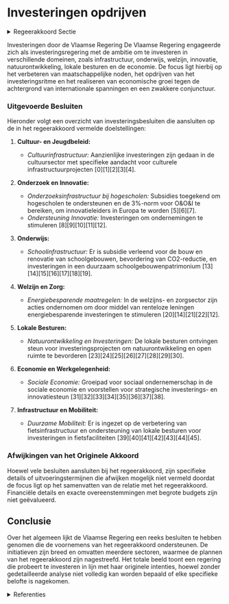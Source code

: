 # Investeringen opdrijven

<details>
        <summary>Regeerakkoord Sectie </summary>
        <p>7.1 Investeringen opdrijven De Vlaamse regering heeft steile ambities en zal meer dan ooit een investeringsregering zijn. Van bij de start zal de Vlaamse regering een antwoord bieden op een aantal grote maatschappelijke noden en het investeringsritme verder verhogen. De Vlaamse regering investeert zowel in infra-structuur als in mensen. Een regering die haar spieren versterkt maar ook haar hart laat spreken. Naast investeringen in sociale woningen en een Vlaamse jobbonus voor mensen met een bescheiden inkomen uit arbeid, zullen we de komende jaren ook een fors groeipad realiseren voor de grote uitdagingen in Welzijn, zoals de betaalbaarheid van woonzorgcentra en de werk-druk voor het personeel, de wachtlijsten voor een persoonsvolgend budget voor mensen met een beperking, extra capaciteit in de kinderopvang, de jeugdhulp, de geestelijke gezondheidszorg, preventie en vaccinatie etc. De Vlaamse regering zal ook het basisonderwijs verder versterken, de hogescholen wat extra zuurstof geven, het lerarentekort aanpakken en het beroep van leraar opnieuw aantrekkelijker maken. Tegelijk investeren we fors in de bouw van extra capaciteit in het secundair onderwijs alsook in infrastructuur voor het hoger onderwijs. In samenwerking met de private sector verhogen we de inspanningen voor Onderzoek, Ontwikkeling en Innovatie zodat we de 3%-norm realiseren. Vlaanderen moet bij de innovatieleiders in Europa behoren. De Vlaamse regering zal investeren in een netto toename aan natuur met hoge kwaliteit, overal en dicht bij iedereen. De komende vijf jaar willen we 20.000 bijkomende ha natuur onder effectief natuurbeheer brengen. Uiterlijk tegen 2030 leggen we 10.000 hectare bijkomend bos aan, waarvan minstens 4.000 hectare deze regeerpe-riode. We versterken ook de financiële armslag en investeringsruimte van onze lokale besturen via de overname van de helft van de responsabilise-ringsbijdrage voor de pensioenfactuur en via een nieuwe financiële stimulans voor lokale besturen om maximaal open ruimte te vrijwaren. En we geven specifieke aandacht aan gemeenten in de Vlaamse Rand alsook aan enkele steden en gemeenten die kampen met de impact van grootstedelijke problematieken. Samen met de lokale besturen zet de Vlaamse regering zo een turbo op het economische groeipotentieel van Vlaanderen. Dit is cruciaal tegen de achtergrond van een zwakkere economische conjunctuur als gevolg van allerlei internationale spanningen. De Vlaamse regering zal de volgende 5 jaar maar liefst 1,65 miljard euro extra investeringen lanceren. We investeren daarbij vooral in alle vervoersmodi van mobiliteit en openbare werken, in de bouw van scholen (hoofdzakelijk in het secundair onderwijs) en in de bouw van infra-structuur voor O&O en het hoger onderwijs. Ook investeringen in ziekenhuizen, culturele topinfra-structuur, bovenlokale sport- en topsportinfra-structuur, IT en onroerend erfgoed krijgen de nodig aandacht. De Vlaamse regering blijft investeren in sociale woningen: we trekken het recordniveau van 2019 door in de komende jaren. We leggen daarbij een grotere klemtoon op renovatie en duurzaamheid. We voeren tevens een belangrijke Vlaamse belas-tinghervorming door, zonder de globale belas-tingdruk te laten toenemen. Om werken nog meer lonend en het verschil met een uitkering groter te maken, voeren we een Vlaamse jobbonus in die ervoor zorgt dat mensen met een bescheiden inkomen uit arbeid netto meer zullen verdienen. In de woonfiscaliteit verschuiven we het fiscale voordeel van het hebben van een woning naar het verwerven ervan. Vanaf 1 januari 2020 dooft de woonbonus uit en verlagen we de registratierechten verder op de aankoop van een enige, eigen woning van 7% naar 6% (en van 6% naar 5% bij een ingrijpende energetische renovatie). In de verkeersfiscaliteit vergroenen we het wagenpark via de invoering vanaf 2021 van de nieuwe Europese verbruiks- en emissie-test (WLTP) voor voertuigen, maar verhogen we de belastingdruk niet. Meer vervuilende wagens worden duurder, milieuvriendelij-kere wagens goedkoper. We vrijwaren het succesvolle systeem van de dienstencheques met een fiscale aftrek van 20%. We moedigen mensen aan om te opteren voor de fiscaal voordelige en rechtszekere oplossing van de geregistreerde schenking. Voor niet-geregistreerde schenkingen verlengen we de zgn. ‘verdachte periode’ van 3 naar 4 jaar. We ontwerpen daarnaast een regeling voor een vriendenerfenis, waarbij we mensen de kans geven om een bepaald deel van hun erfenis toe te wijzen aan een verwante of niet-verwante persoon als ‘best friend’ waarop dan het voordeligere tarief in rechte lijn wordt toegepast in plaats van de hogere tarieven in zijlijn. We wijzigen tevens de regeling rond duo-le-gaten, waarbij we het zuiver altruïstisch element van deze legaten herstellen en versterken met een tariefverlaging. Het gewestelijk belastingkrediet voor rechtspersonen in de onroerende voorhef-fing beperken we vanaf aanslagjaar 2020 tot het deel van de materieel en outillage. Investeringen in nieuw materieel en outil-lage blijven vrijgesteld van onroerende voorheffing. </p>
        </details> 

Investeringen door de Vlaamse Regering
De Vlaamse Regering engageerde zich als investeringsregering met de ambitie om te investeren in verschillende domeinen, zoals infrastructuur, onderwijs, welzijn, innovatie, natuurontwikkeling, lokale besturen en de economie. De focus ligt hierbij op het verbeteren van maatschappelijke noden, het opdrijven van het investeringsritme en het realiseren van economische groei tegen de achtergrond van internationale spanningen en een zwakkere conjunctuur.

### Uitgevoerde Besluiten
Hieronder volgt een overzicht van investeringsbesluiten die aansluiten op de in het regeerakkoord vermelde doelstellingen:

1. **Cultuur- en Jeugdbeleid:**
   - *Cultuurinfrastructuur:* Aanzienlijke investeringen zijn gedaan in de cultuursector met specifieke aandacht voor culturele infrastructuurprojecten \[0\]\[1\]\[2\]\[3\]\[4\]. 

2. **Onderzoek en Innovatie:**
   - *Onderzoeksinfrastructuur bij hogescholen:* Subsidies toegekend om hogescholen te ondersteunen en de 3%-norm voor O&O&I te bereiken, om innovatieleiders in Europa te worden \[5\]\[6\]\[7\].
   - *Ondersteuning Innovatie:* Investeringen om ondernemingen te stimuleren \[8\]\[9\]\[10\]\[11\]\[12\].

3. **Onderwijs:**
   - *Schoolinfrastructuur:* Er is subsidie verleend voor de bouw en renovatie van schoolgebouwen, bevordering van CO2-reductie, en investeringen in een duurzaam schoolgebouwenpatrimonium \[13\]\[14\]\[15\]\[16\]\[17\]\[18\]\[19\].

4. **Welzijn en Zorg:**
   - *Energiebesparende maatregelen:* In de welzijns- en zorgsector zijn acties ondernomen om door middel van renteloze leningen energiebesparende investeringen te stimuleren \[20\]\[14\]\[21\]\[22\]\[12\].

5. **Lokale Besturen:**
   - *Natuurontwikkeling en Investeringen:* De lokale besturen ontvingen steun voor investeringsprojecten om natuurontwikkeling en open ruimte te bevorderen \[23\]\[24\]\[25\]\[26\]\[27\]\[28\]\[29\]\[30\].

6. **Economie en Werkgelegenheid:**
   - *Sociale Economie:* Groeipad voor sociaal ondernemerschap in de sociale economie en voorstellen voor strategische investerings- en innovatiesteun \[31\]\[32\]\[33\]\[34\]\[35\]\[36\]\[37\]\[38\].

7. **Infrastructuur en Mobiliteit:**
   - *Duurzame Mobiliteit:* Er is ingezet op de verbetering van fietsinfrastructuur en ondersteuning van lokale besturen voor investeringen in fietsfaciliteiten \[39\]\[40\]\[41\]\[42\]\[43\]\[44\]\[45\].

### Afwijkingen van het Originele Akkoord
Hoewel vele besluiten aansluiten bij het regeerakkoord, zijn specifieke details of uitvoeringstermijnen die afwijken mogelijk niet vermeld doordat de focus ligt op het samenvatten van de relatie met het regeerakkoord. Financiële details en exacte overeenstemmingen met begrote budgets zijn niet geëvalueerd.

## Conclusie
Over het algemeen lijkt de Vlaamse Regering een reeks besluiten te hebben genomen die de voornemens van het regeerakkoord ondersteunen. De initiatieven zijn breed en omvatten meerdere sectoren, waarmee de plannen van het regeerakkoord zijn nagestreefd. Het totale beeld toont een regering die probeert te investeren in lijn met haar originele intenties, hoewel zonder gedetailleerde analyse niet volledig kan worden bepaald of elke specifieke belofte is nagekomen.

<details>
        <summary> Referenties</summary>
        **[\[0\]](https://beslissingenvlaamseregering.vlaanderen.be/?search=Plan%20Vlaamse%20Veerkracht%3A%20100%20miljoen%20euro%20voor%20versnellen%20infrastructuurinvesteringen%20Vlaamse%20cultuursector&dateOption=select&startDate=2021-04-23T08%3A00%3A00Z&endDate=2021-04-23T08%3A00%3A00Z)** : **(2021-04-23)** Plan Vlaamse Veerkracht: 100 miljoen euro voor versnellen infrastructuurinvesteringen Vlaamse cultuursector 

**[\[1\]](https://beslissingenvlaamseregering.vlaanderen.be/?search=Plan%20Vlaamse%20Veerkracht%3A%20Culturele%20investeringssubsidies&dateOption=select&startDate=2022-11-10T07%3A00%3A00Z&endDate=2022-11-10T07%3A00%3A00Z)** : **(2022-11-10)** Plan Vlaamse Veerkracht: Culturele investeringssubsidies 

**[\[2\]](https://beslissingenvlaamseregering.vlaanderen.be/?search=Plan%20Vlaamse%20Veerkracht%3A%20investeringssubsidies%20voor%20culturele%20topinfrastructuur%20en%20cultuurinfrastructuur%20van%20bovenlokaal%20belang&dateOption=select&startDate=2022-12-09T09%3A00%3A00Z&endDate=2022-12-09T09%3A00%3A00Z)** : **(2022-12-09)** Plan Vlaamse Veerkracht: investeringssubsidies voor culturele topinfrastructuur en cultuurinfrastructuur van bovenlokaal belang 

**[\[3\]](https://beslissingenvlaamseregering.vlaanderen.be/?search=Plan%20Vlaamse%20Veerkracht%3A%20Investeringssubsidies%2010%20projectvoorstellen%20culturele%20topinfrastructuur%20en%20cultuurinfrastructuur%20van%20bovenlokaal%20belang&dateOption=select&startDate=2021-07-09T08%3A00%3A00Z&endDate=2021-07-09T08%3A00%3A00Z)** : **(2021-07-09)** Plan Vlaamse Veerkracht: Investeringssubsidies 10 projectvoorstellen culturele topinfrastructuur en cultuurinfrastructuur van bovenlokaal belang 

**[\[4\]](https://beslissingenvlaamseregering.vlaanderen.be/?search=Plan%20Vlaamse%20Veerkracht%3A%20toekenning%20investeringssubsidies%20culturele%20topinfrastructuur%20en%20cultuurinfrastructuur%20van%20bovenlokaal%20belang&dateOption=select&startDate=2022-01-14T09%3A00%3A00Z&endDate=2022-01-14T09%3A00%3A00Z)** : **(2022-01-14)** Plan Vlaamse Veerkracht: toekenning investeringssubsidies culturele topinfrastructuur en cultuurinfrastructuur van bovenlokaal belang 

**[\[5\]](https://beslissingenvlaamseregering.vlaanderen.be/?search=Plan%20Vlaamse%20Veerkracht%3A%20Investeringen%20in%20onderzoeksinfrastructuur%20bij%20hogescholen&dateOption=select&startDate=2022-06-03T08%3A00%3A00Z&endDate=2022-06-03T08%3A00%3A00Z)** : **(2022-06-03)** Plan Vlaamse Veerkracht: Investeringen in onderzoeksinfrastructuur bij hogescholen 

**[\[6\]](https://beslissingenvlaamseregering.vlaanderen.be/?search=Plan%20Vlaamse%20Veerkracht%3A%203%20miljoen%20euro%20voor%20versterking%20onderzoeksinfrastructuur%20hogescholen&dateOption=select&startDate=2021-04-23T08%3A00%3A00Z&endDate=2021-04-23T08%3A00%3A00Z)** : **(2021-04-23)** Plan Vlaamse Veerkracht: 3 miljoen euro voor versterking onderzoeksinfrastructuur hogescholen 

**[\[7\]](https://beslissingenvlaamseregering.vlaanderen.be/?search=Plan%20Vlaamse%20Veerkracht%3A%20Investeringsimpuls%20in%20O%26O%26I-infrastructuur%20%28Onderzoek%2C%20ontwikkeling%20en%20innovatie%29%20in%20Vlaanderen&dateOption=select&startDate=2021-07-09T08%3A00%3A00Z&endDate=2021-07-09T08%3A00%3A00Z)** : **(2021-07-09)** Plan Vlaamse Veerkracht: Investeringsimpuls in O&O&I-infrastructuur (Onderzoek, ontwikkeling en innovatie) in Vlaanderen 

**[\[8\]](https://beslissingenvlaamseregering.vlaanderen.be/?search=Herverdeling%20Fonds%20voor%20Innoveren%20en%20Ondernemen&dateOption=select&startDate=2023-09-29T08%3A00%3A00Z&endDate=2023-09-29T08%3A00%3A00Z)** : **(2023-09-29)** Herverdeling Fonds voor Innoveren en Ondernemen 

**[\[9\]](https://beslissingenvlaamseregering.vlaanderen.be/?search=Plan%20Vlaamse%20Veerkracht%3A%20Vlaamse%20Energiebedrijf%20%28VEB%29%20energie-effici%C3%ABntie%20Vlaamse%20overheid&dateOption=select&startDate=2021-07-16T06%3A00%3A00Z&endDate=2021-07-16T06%3A00%3A00Z)** : **(2021-07-16)** Plan Vlaamse Veerkracht: Vlaamse Energiebedrijf (VEB) energie-efficiëntie Vlaamse overheid 

**[\[10\]](https://beslissingenvlaamseregering.vlaanderen.be/?search=Plan%20Vlaamse%20Veerkracht%3A%20Uitbouw%20Slimme%20Regio%20Vlaanderen%20door%20samenbrengen%20innovatiecapaciteit%20ondernemingen%20en%20stimuleren%20implementatie%20en%20kennisopbouw%20bij%20lokale%20besturen&dateOption=select&startDate=2021-06-04T08%3A00%3A00Z&endDate=2021-06-04T08%3A00%3A00Z)** : **(2021-06-04)** Plan Vlaamse Veerkracht: Uitbouw Slimme Regio Vlaanderen door samenbrengen innovatiecapaciteit ondernemingen en stimuleren implementatie en kennisopbouw bij lokale besturen 

**[\[11\]](https://beslissingenvlaamseregering.vlaanderen.be/?search=Herverdeling%20Fonds%20voor%20Innoveren%20en%20Ondernemen%20%28FIO%29&dateOption=select&startDate=2023-11-23T16%3A00%3A00Z&endDate=2023-11-23T16%3A00%3A00Z)** : **(2023-11-23)** Herverdeling Fonds voor Innoveren en Ondernemen (FIO) 

**[\[12\]](https://beslissingenvlaamseregering.vlaanderen.be/?search=Herverdeling%20provisioneel%20krediet%3A%20versterking%20ouderenzorgbeleid&dateOption=select&startDate=2023-12-22T09%3A00%3A00Z&endDate=2023-12-22T09%3A00%3A00Z)** : **(2023-12-22)** Herverdeling provisioneel krediet: versterking ouderenzorgbeleid 

**[\[13\]](https://beslissingenvlaamseregering.vlaanderen.be/?search=Herverdeling%20middelen%20luchtkwaliteitsfonds&dateOption=select&startDate=2023-09-29T08%3A00%3A00Z&endDate=2023-09-29T08%3A00%3A00Z)** : **(2023-09-29)** Herverdeling middelen luchtkwaliteitsfonds 

**[\[14\]](https://beslissingenvlaamseregering.vlaanderen.be/?search=Aanpak%20besteding%20middelen%20voor%20verderzetting%20onderbouwde%20aanpak%20energiebesparing%20gebouwenpark%20sector%20Welzijn%2C%20Volksgezondheid%20en%20Gezin&dateOption=select&startDate=2023-11-23T16%3A00%3A00Z&endDate=2023-11-23T16%3A00%3A00Z)** : **(2023-11-23)** Aanpak besteding middelen voor verderzetting onderbouwde aanpak energiebesparing gebouwenpark sector Welzijn, Volksgezondheid en Gezin 

**[\[15\]](https://beslissingenvlaamseregering.vlaanderen.be/?search=Aanpak%20besteding%20middelen%20Vlaams%20Klimaatfonds%202022%20voor%20uitfasering%20stookolieketels%20en%20energiebesparing%20in%20het%20gesubsidieerd%20onderwijs%20en%20het%20gemeenschapsonderwijs&dateOption=select&startDate=2022-11-18T09%3A00%3A00Z&endDate=2022-11-18T09%3A00%3A00Z)** : **(2022-11-18)** Aanpak besteding middelen Vlaams Klimaatfonds 2022 voor uitfasering stookolieketels en energiebesparing in het gesubsidieerd onderwijs en het gemeenschapsonderwijs 

**[\[16\]](https://beslissingenvlaamseregering.vlaanderen.be/?search=Financiering%20infrastructuurproject%20Bourlaschouwburg%20Antwerpen&dateOption=select&startDate=2020-10-16T07%3A00%3A00Z&endDate=2020-10-16T07%3A00%3A00Z)** : **(2020-10-16)** Financiering infrastructuurproject Bourlaschouwburg Antwerpen 

**[\[17\]](https://beslissingenvlaamseregering.vlaanderen.be/?search=Kinderopvang%3A%20wijziging%20diverse%20regelingen%20over%20de%20basissubsidie%2C%20de%20gelijkschakeling%20subsidies%20inkomenstarief%20en%20de%20transitiesubsidie&dateOption=select&startDate=2023-01-13T09%3A00%3A00Z&endDate=2023-01-13T09%3A00%3A00Z)** : **(2023-01-13)** Kinderopvang: wijziging diverse regelingen over de basissubsidie, de gelijkschakeling subsidies inkomenstarief en de transitiesubsidie 

**[\[18\]](https://beslissingenvlaamseregering.vlaanderen.be/?search=Verlenging%20overname%20investeringskosten%20%20door%20het%20Vlaamse%20Gewest%20voor%20de%20%28her%29aanleg%20van%20gemeentelijke%20rioleringen&dateOption=select&startDate=2021-12-17T09%3A00%3A00Z&endDate=2021-12-17T09%3A00%3A00Z)** : **(2021-12-17)** Verlenging overname investeringskosten  door het Vlaamse Gewest voor de (her)aanleg van gemeentelijke rioleringen 

**[\[19\]](https://beslissingenvlaamseregering.vlaanderen.be/?search=Herverdeling%20relanceprovisie&dateOption=select&startDate=2021-09-17T08%3A00%3A00Z&endDate=2021-09-17T08%3A00%3A00Z)** : **(2021-09-17)** Herverdeling relanceprovisie 

**[\[20\]](https://beslissingenvlaamseregering.vlaanderen.be/?search=Stimulans%20energiebesparende%20investeringen%20in%20welzijns-%20en%20zorgsector%3A%20renteloze%20energieleningen%20vanuit%20het%20Agentschap%20Vlaamse%20Sociale%20Bescherming&dateOption=select&startDate=2023-03-10T09%3A00%3A00Z&endDate=2023-03-10T09%3A00%3A00Z)** : **(2023-03-10)** Stimulans energiebesparende investeringen in welzijns- en zorgsector: renteloze energieleningen vanuit het Agentschap Vlaamse Sociale Bescherming 

**[\[21\]](https://beslissingenvlaamseregering.vlaanderen.be/?search=Besteding%20van%20de%20middelen%20uit%20het%20Vlaams%20Klimaatfonds%20voor%20het%20energiezuiniger%20maken%20van%20cultuur-%20en%20jeugdinfrastructuur&dateOption=select&startDate=2021-11-12T09%3A00%3A00Z&endDate=2021-11-12T09%3A00%3A00Z)** : **(2021-11-12)** Besteding van de middelen uit het Vlaams Klimaatfonds voor het energiezuiniger maken van cultuur- en jeugdinfrastructuur 

**[\[22\]](https://beslissingenvlaamseregering.vlaanderen.be/?search=Vlaamse%20sociale%20bescherming%3A%20wijzigingen%20met%20betrekking%20tot%20basisondersteuningsbudget&dateOption=select&startDate=2020-11-20T09%3A00%3A00Z&endDate=2020-11-20T09%3A00%3A00Z)** : **(2020-11-20)** Vlaamse sociale bescherming: wijzigingen met betrekking tot basisondersteuningsbudget 

**[\[23\]](https://beslissingenvlaamseregering.vlaanderen.be/?search=Plan%20Vlaamse%20Veerkracht%3A%20dossier%20157&dateOption=select&startDate=2021-05-21T08%3A00%3A00Z&endDate=2021-05-21T08%3A00%3A00Z)** : **(2021-05-21)** Plan Vlaamse Veerkracht: dossier 157 

**[\[24\]](https://beslissingenvlaamseregering.vlaanderen.be/?search=Verdeling%20overgedragen%20provinciale%20investeringsmiddelen&dateOption=select&startDate=2020-03-20T09%3A00%3A00Z&endDate=2020-03-20T09%3A00%3A00Z)** : **(2020-03-20)** Verdeling overgedragen provinciale investeringsmiddelen 

**[\[25\]](https://beslissingenvlaamseregering.vlaanderen.be/?search=Geactualiseerd%20meerjarenplan%20verdeling%20provinciale%20investeringsmiddelen%202018-2024&dateOption=select&startDate=2021-10-22T08%3A00%3A00Z&endDate=2021-10-22T08%3A00%3A00Z)** : **(2021-10-22)** Geactualiseerd meerjarenplan verdeling provinciale investeringsmiddelen 2018-2024 

**[\[26\]](https://beslissingenvlaamseregering.vlaanderen.be/?search=Plan%20Vlaamse%20Veerkracht%3A%20Investeren%20in%20kernversterking%20via%20projectoproepen&dateOption=select&startDate=2022-02-25T09%3A00%3A00Z&endDate=2022-02-25T09%3A00%3A00Z)** : **(2022-02-25)** Plan Vlaamse Veerkracht: Investeren in kernversterking via projectoproepen 

**[\[27\]](https://beslissingenvlaamseregering.vlaanderen.be/?search=Verlenging%20projectduur%20sociale%20infrastructuurprojecten%20gericht%20op%20terugdringen%20van%20%28kans%29armoede%20in%20de%20stad%20&dateOption=select&startDate=2023-07-07T09%3A00%3A00Z&endDate=2023-07-07T09%3A00%3A00Z)** : **(2023-07-07)** Verlenging projectduur sociale infrastructuurprojecten gericht op terugdringen van (kans)armoede in de stad  

**[\[28\]](https://beslissingenvlaamseregering.vlaanderen.be/?search=Plan%20Vlaamse%20Veerkracht%3A%20investeren%20in%20handelskernversterking%20via%20projectoproepen&dateOption=select&startDate=2021-03-12T09%3A00%3A00Z&endDate=2021-03-12T09%3A00%3A00Z)** : **(2021-03-12)** Plan Vlaamse Veerkracht: investeren in handelskernversterking via projectoproepen 

**[\[29\]](https://beslissingenvlaamseregering.vlaanderen.be/?search=Regeling%20toekenning%20sectorale%20investeringssubsidies%20cultuur-%20en%20jeugdinfrastructuur%20met%20bovenlokaal%20belang%202022-2026&dateOption=select&startDate=2022-03-11T09%3A00%3A00Z&endDate=2022-03-11T09%3A00%3A00Z)** : **(2022-03-11)** Regeling toekenning sectorale investeringssubsidies cultuur- en jeugdinfrastructuur met bovenlokaal belang 2022-2026 

**[\[30\]](https://beslissingenvlaamseregering.vlaanderen.be/?search=Oproep%20%E2%80%98Investeringen%20in%20een%20duurzame%20en%20groene%20mobiliteit%20in%20de%20sociale%20economie%E2%80%99&dateOption=select&startDate=2022-12-23T09%3A00%3A00Z&endDate=2022-12-23T09%3A00%3A00Z)** : **(2022-12-23)** Oproep ‘Investeringen in een duurzame en groene mobiliteit in de sociale economie’ 

**[\[31\]](https://beslissingenvlaamseregering.vlaanderen.be/?search=Sociaal%20ondernemerschap%20in%20de%20welzijnssector%3A%20groeipad&dateOption=select&startDate=2020-03-06T09%3A00%3A00Z&endDate=2020-03-06T09%3A00%3A00Z)** : **(2020-03-06)** Sociaal ondernemerschap in de welzijnssector: groeipad 

**[\[32\]](https://beslissingenvlaamseregering.vlaanderen.be/?search=Plan%20Vlaamse%20Veerkracht%3A%20dossiernummer%2016&dateOption=select&startDate=2021-05-28T08%3A00%3A00Z&endDate=2021-05-28T08%3A00%3A00Z)** : **(2021-05-28)** Plan Vlaamse Veerkracht: dossiernummer 16 

**[\[33\]](https://beslissingenvlaamseregering.vlaanderen.be/?search=Versnelde%20investeringen%20met%20betrekking%20tot%20digitale%20werkplek%20en%20basisinfrastructuur%20Vlaamse%20overheid&dateOption=select&startDate=2020-05-29T08%3A00%3A00Z&endDate=2020-05-29T08%3A00%3A00Z)** : **(2020-05-29)** Versnelde investeringen met betrekking tot digitale werkplek en basisinfrastructuur Vlaamse overheid 

**[\[34\]](https://beslissingenvlaamseregering.vlaanderen.be/?search=Plan%20Vlaamse%20Veerkracht%3A%20Dringende%20of%20onafwendbare%20investeringen%20in%20twee%20ziekenhuizen%20en%20verhoging%20financieringsplafond&dateOption=select&startDate=2021-11-26T09%3A00%3A00Z&endDate=2021-11-26T09%3A00%3A00Z)** : **(2021-11-26)** Plan Vlaamse Veerkracht: Dringende of onafwendbare investeringen in twee ziekenhuizen en verhoging financieringsplafond 

**[\[35\]](https://beslissingenvlaamseregering.vlaanderen.be/?search=Voorontwerp%20van%20decreet%20over%20de%20ondersteuning%20van%20sociale%20economie%20en%20maatschappelijk%20verantwoord%20ondernemen&dateOption=select&startDate=2023-07-07T09%3A00%3A00Z&endDate=2023-07-07T09%3A00%3A00Z)** : **(2023-07-07)** Voorontwerp van decreet over de ondersteuning van sociale economie en maatschappelijk verantwoord ondernemen 

**[\[36\]](https://beslissingenvlaamseregering.vlaanderen.be/?search=Herverdeling%2012%20miljoen%20euro%20vanuit%20de%20competitiviteitsprovisie%20voor%20versterking%20kwaliteitsbudget%20sociale%20economie&dateOption=select&startDate=2020-12-18T09%3A00%3A00Z&endDate=2020-12-18T09%3A00%3A00Z)** : **(2020-12-18)** Herverdeling 12 miljoen euro vanuit de competitiviteitsprovisie voor versterking kwaliteitsbudget sociale economie 

**[\[37\]](https://beslissingenvlaamseregering.vlaanderen.be/?search=Kinderopvang%3A%20wijziging%20diverse%20regelingen%20basissubsidie%2C%20gelijkschakeling%20subsidies%20inkomenstarief%20en%20transitiesubsidie&dateOption=select&startDate=2022-12-09T09%3A00%3A00Z&endDate=2022-12-09T09%3A00%3A00Z)** : **(2022-12-09)** Kinderopvang: wijziging diverse regelingen basissubsidie, gelijkschakeling subsidies inkomenstarief en transitiesubsidie 

**[\[38\]](https://beslissingenvlaamseregering.vlaanderen.be/?search=Plan%20Vlaamse%20Veerkracht%3A%20inzetten%20middelen%20beleidsdomein%20MOW&dateOption=select&startDate=2021-03-05T09%3A00%3A00Z&endDate=2021-03-05T09%3A00%3A00Z)** : **(2021-03-05)** Plan Vlaamse Veerkracht: inzetten middelen beleidsdomein MOW 

**[\[39\]](https://beslissingenvlaamseregering.vlaanderen.be/?search=Plan%20Vlaamse%20Veerkracht%3A%20projectsubsidie%20fietsinfrastructuur%20Vlaamse%20gemeenten&dateOption=select&startDate=2021-02-26T09%3A00%3A00Z&endDate=2021-02-26T09%3A00%3A00Z)** : **(2021-02-26)** Plan Vlaamse Veerkracht: projectsubsidie fietsinfrastructuur Vlaamse gemeenten 

**[\[40\]](https://beslissingenvlaamseregering.vlaanderen.be/?search=Plan%20Vlaamse%20Veerkracht%3A%20projectsubsidie%20aan%20Vlaamse%20gemeenten%20voor%20fietsinfrastructuur&dateOption=select&startDate=2022-07-08T08%3A00%3A00Z&endDate=2022-07-08T08%3A00%3A00Z)** : **(2022-07-08)** Plan Vlaamse Veerkracht: projectsubsidie aan Vlaamse gemeenten voor fietsinfrastructuur 

**[\[41\]](https://beslissingenvlaamseregering.vlaanderen.be/?search=Plan%20Vlaamse%20Veerkracht%3A%20projectsubsidie%20Vlaamse%20provincies%20voor%20investeringen%20in%20fietssnelwegen&dateOption=select&startDate=2022-07-15T08%3A00%3A00Z&endDate=2022-07-15T08%3A00%3A00Z)** : **(2022-07-15)** Plan Vlaamse Veerkracht: projectsubsidie Vlaamse provincies voor investeringen in fietssnelwegen 

**[\[42\]](https://beslissingenvlaamseregering.vlaanderen.be/?search=Plan%20Vlaamse%20Veerkracht%3A%20verdere%20investeringen%20en%20exploitatiekosten%20verdere%20uitbouw%20van%20Mijn%20Burgerprofiel&dateOption=select&startDate=2021-03-12T09%3A00%3A00Z&endDate=2021-03-12T09%3A00%3A00Z)** : **(2021-03-12)** Plan Vlaamse Veerkracht: verdere investeringen en exploitatiekosten verdere uitbouw van Mijn Burgerprofiel 

**[\[43\]](https://beslissingenvlaamseregering.vlaanderen.be/?search=Plan%20Vlaamse%20Veerkracht%3A%20ontwikkeling%2C%20uitrol%20en%20beheer%20en%20exploitatie%20van%20het%20Vlaams%20Vastgoed%20Informatie%20Platform&dateOption=select&startDate=2021-03-19T09%3A00%3A00Z&endDate=2021-03-19T09%3A00%3A00Z)** : **(2021-03-19)** Plan Vlaamse Veerkracht: ontwikkeling, uitrol en beheer en exploitatie van het Vlaams Vastgoed Informatie Platform 

**[\[44\]](https://beslissingenvlaamseregering.vlaanderen.be/?search=Plan%20Vlaamse%20Veerkracht%3A%20dossier%2099&dateOption=select&startDate=2021-05-21T08%3A00%3A00Z&endDate=2021-05-21T08%3A00%3A00Z)** : **(2021-05-21)** Plan Vlaamse Veerkracht: dossier 99 

**[\[45\]](https://beslissingenvlaamseregering.vlaanderen.be/?search=Vlaams%20fonds%20voor%20stimulering%20van%20%28groot%29stedelijke%20en%20plattelandsinvesteringen%3A%20wijzigingsbesluit&dateOption=select&startDate=2023-02-17T09%3A00%3A00Z&endDate=2023-02-17T09%3A00%3A00Z)** : **(2023-02-17)** Vlaams fonds voor stimulering van (groot)stedelijke en plattelandsinvesteringen: wijzigingsbesluit 
        </details> 

